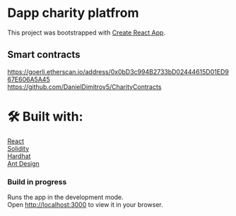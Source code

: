 # Dapp charity platfrom

This project was bootstrapped with [Create React App](https://github.com/facebook/create-react-app).

## Smart contracts

https://goerli.etherscan.io/address/0x0bD3c994B2733bD02444615D01ED967E606A5A45
<br />
https://github.com/DanielDimitrov5/CharityContracts

# 🛠 Built with:
[React](#)
<br />
[Solidity](#)
<br />
[Hardhat](#)
<br />
[Ant Design](#)

### Build in progress

Runs the app in the development mode.\
Open [http://localhost:3000](http://localhost:3000) to view it in your browser.
